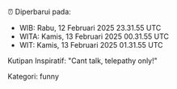 ⏰ Diperbarui pada:
- WIB: Rabu, 12 Februari 2025 23.31.55 UTC
- WITA: Kamis, 13 Februari 2025 00.31.55 UTC
- WIT: Kamis, 13 Februari 2025 01.31.55 UTC

Kutipan Inspiratif:
"Cant talk, telepathy only!"


Kategori: funny

